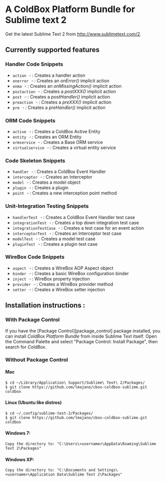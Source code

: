 # A ColdBox Platform Bundle for Sublime text 2

Get the latest Sublime Text 2 from http://www.sublimetext.com/2.

## Currently supported features

### Handler Code Snippets

- `action ➝` : Creates a handler action
- `onerror ➝` : Creates an *onError()* implicit action 
- `onma ➝` : Creates an *onMissingAction()* implicit action 
- `postaction ➝` : Creates a *postXXX()* implicit action 
- `post ➝` : Creates a *postHandler()* implicit action 
- `preaction ➝` : Creates a *preXXX()* implicit action 
- `pre ➝` : Creates a *preHandler()* implicit action 

### ORM Code Snippets

- `active ➝` : Creates a ColdBox Active Entity
- `entity ➝` : Creates an ORM Entity
- `ormservice ➝` : Creates a Base ORM service
- `virtualservice ➝` : Creates a virtual entity service

### Code Skeleton Snippets

- `handler ➝` : Creates a ColdBox Event Handler
- `interceptor ➝` : Creates an Interceptor
- `model ➝` : Creates a model object
- `plugin ➝` : Creates a plugin
- `point ➝` : Creates a new interception point method

### Unit-Integration Testing Snippets

- `handlerTest ➝` : Creates a ColdBox Event Handler test case
- `integrationTest ➝` : Creates a top down integration test case
- `integrationTestCase ➝` : Creates a test case for an event action
- `interceptorTest ➝` : Creates an Interceptor test case
- `modelTest ➝` : Creates a model test case
- `pluginTest ➝` : Creates a plugin test case

### WireBox Code Snippets

- `aspect ➝` : Creates a WireBox AOP Aspect object
- `binder ➝` : Creates a basic WireBox configuration binder
- `inject ➝` : WireBox property injection
- `provider ➝` : Creates a WireBox provider method
- `setter ➝` : Creates a WireBox setter injection

## Installation instructions : 

### With Package Control ###

If you have the [Package Control][package_control] package installed, you can install *ColdBox Platform Bundle* from inside Sublime Text itself. Open the Command Palette and select "Package Control: Install Package", then search for *ColdBox*.

### Without Package Control ###

#### Mac 

    $ cd ~/Library/Application\ Support/Sublime\ Text\ 2/Packages/
    $ git clone https://github.com/lmajano/cbox-coldbox-sublime.git coldbox
    
#### Linux (Ubuntu like distros)

    $ cd ~/.config/sublime-text-2/Packages/
    $ git clone https://github.com/lmajano/cbox-coldbox-sublime.git coldbox

#### Windows 7:

    Copy the directory to: "C:\Users\<username>\AppData\Roaming\Sublime Text 2\Packages"

#### Windows XP:

    Copy the directory to: "C:\Documents and Settings\<username>\Application Data\Sublime Text 2\Packages"